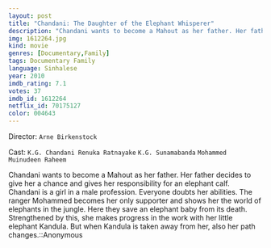 ```yaml
---
layout: post
title: "Chandani: The Daughter of the Elephant Whisperer"
description: "Chandani wants to become a Mahout as her father. Her father decides to give her a chance and gives her responsibility for an elephant calf. Chandani is a girl in a male profession. Everyone doubts her abilities. The ranger Mohammed becomes her only supporter and shows her the world of elephants in the jungle. Here they save an elephant baby from its death. Strengthened by this, she makes progress in the work with her little elephant Kandula. But when Kandula is taken away from her, also her path changes..."
img: 1612264.jpg
kind: movie
genres: [Documentary,Family]
tags: Documentary Family 
language: Sinhalese
year: 2010
imdb_rating: 7.1
votes: 37
imdb_id: 1612264
netflix_id: 70175127
color: 004643
---
```

Director: `Arne Birkenstock`  

Cast: `K.G. Chandani Renuka Ratnayake` `K.G. Sunamabanda` `Mohammed Muinudeen Raheem` 

Chandani wants to become a Mahout as her father. Her father decides to give her a chance and gives her responsibility for an elephant calf. Chandani is a girl in a male profession. Everyone doubts her abilities. The ranger Mohammed becomes her only supporter and shows her the world of elephants in the jungle. Here they save an elephant baby from its death. Strengthened by this, she makes progress in the work with her little elephant Kandula. But when Kandula is taken away from her, also her path changes.::Anonymous